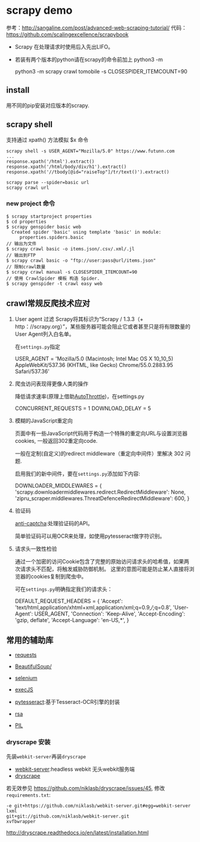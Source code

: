 # scrapy demo
参考：http://sangaline.com/post/advanced-web-scraping-tutorial/
代码：https://github.com/scalingexcellence/scrapybook

* Scrapy 在处理请求时使用后入先出LIFO。

* 若装有两个版本的python请在scrapy的命令前加上 python3 -m 


    python3 -m scrapy crawl tomobile -s CLOSESPIDER_ITEMCOUNT=90

## install

用不同的pip安装对应版本的scrapy.


## scrapy shell
支持通过 xpath() 方法模拟 $x 命令

    scrapy shell -s USER_AGENT="Mozilla/5.0" https://www.futunn.com
    ...
    response.xpath('/html').extract()
    response.xpath('/html/body/div/h1').extract()
    response.xpath('//tbody[@id="raiseTop"]/tr/text()').extract()
    
    scrapy parse --spider=basic url
    scrapy crawl url

### new project 命令
    $ scrapy startproject properties
    $ cd properties
    $ scrapy genspider basic web
      Created spider 'basic' using template 'basic' in module:
         properties.spiders.basic
    // 输出为文件
    $ scrapy crawl basic -o items.json/.csv/.xml/.jl
    // 输出到FTP
    $ scrapy crawl basic -o "ftp://user:pass@url/items.json"
    // 限制crawl数量
    $ scrapy crawl manual -s CLOSESPIDER_ITEMCOUNT=90
    // 使用 CrawlSpider 模板 构造 Spider.
    $ scrapy genspider -t crawl easy web

    
## crawl常规反爬技术应对
1. User agent 过滤
    Scrapy将其标识为“Scrapy / 1.3.3（+ http：//scrapy.org）”，某些服务器可能会阻止它或者甚至只是将有限数量的User Agent列入白名单。 
    
    在`settings.py`指定
    
    
    USER_AGENT = 'Mozilla/5.0 (Macintosh; Intel Mac OS X 10_10_5) AppleWebKit/537.36 (KHTML, like Gecko) Chrome/55.0.2883.95 Safari/537.36'

2. 爬虫访问表现得更像人类的操作

    降低请求速率(原理上借助[AutoThrottle](https://link.jianshu.com/?t=https://doc.scrapy.org/en/latest/topics/autothrottle.html))，在settings.py
    
    
    CONCURRENT_REQUESTS = 1
    DOWNLOAD_DELAY = 5

3. 模糊的JavaScript重定向

    页面中有一些JavaScript代码用于构造一个特殊的重定向URL与设置浏览器cookies, 一般返回302重定向code.
    
    一般在定制(自定义)的redirect middleware（重定向中间件）里解决 302 问题.
    
    启用我们的新中间件，要在`settings.py`添加如下内容:
    
    
    DOWNLOADER_MIDDLEWARES = {
        'scrapy.downloadermiddlewares.redirect.RedirectMiddleware': None,
        'zipru_scraper.middlewares.ThreatDefenceRedirectMiddleware': 600,
    }
    
4. 验证码

    [anti-captcha](https://anti-captcha.com/):处理验证码的API。
    
    简单验证码可以用OCR来处理，如使用pytesseract做字符识别。
    
5. 请求头一致性检验

    通过一个加密的访问Cookie包含了完整的原始访问请求头的哈希值，如果两次请求头不匹配，将触发威胁防御机制。
    这里的意图可能是防止某人直接将浏览器的cookies复制到爬虫中。
    
	可在`settings.py`明确指定我们的请求头：


    DEFAULT_REQUEST_HEADERS = {
        'Accept': 'text/html,application/xhtml+xml,application/xml;q=0.9,*/*;q=0.8',
        'User-Agent': USER_AGENT,
        'Connection': 'Keep-Alive',
        'Accept-Encoding': 'gzip, deflate',
        'Accept-Language': 'en-US,*',
    }


## 常用的辅助库
- [requests](http://www.python-requests.org/en/master/)
- [BeautifulSoup/](https://www.crummy.com/software/BeautifulSoup/)
- [selenium](https://pypi.org/project/selenium/)
- [execJS](https://pypi.org/project/PyExecJS/)
- [pytesseract](https://pypi.org/project/pytesseract/):基于Tesseract-OCR引擎的封装

- [rsa](https://pypi.org/project/rsa/)
- [PIL](https://pypi.org/project/Pillow/)

### dryscrape 安装
先装`webkit-server`再装`dryscrape`
- [webkit-server](https://pypi.org/project/webkit-server/):headless webkit 无头webkit服务端
- [dryscrape](https://pypi.org/project/dryscrape/)

若无效参见 https://github.com/niklasb/dryscrape/issues/45, 修改`requirements.txt`:

    -e git+https://github.com/niklasb/webkit-server.git#egg=webkit-server
    lxml
    git+git://github.com/niklasb/webkit-server.git
    xvfbwrapper
    
http://dryscrape.readthedocs.io/en/latest/installation.html



